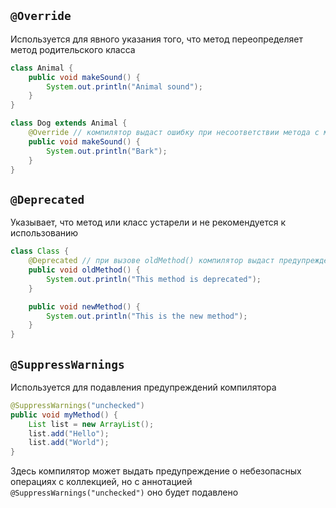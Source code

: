 ## `@Override`
Используется для явного указания того, что метод переопределяет метод родительского класса
```java
class Animal {
    public void makeSound() {
        System.out.println("Animal sound");
    }
}

class Dog extends Animal {
    @Override // компилятор выдаст ошибку при несоответствии метода с методом из суперкласса
    public void makeSound() {
        System.out.println("Bark");
    }
}
```
## `@Deprecated`
Указывает, что метод или класс устарели и не рекомендуется к использованию
```java
class Class {
    @Deprecated // при вызове oldMethod() компилятор выдаст предупреждение, что он устарел
    public void oldMethod() {
        System.out.println("This method is deprecated");
    }

    public void newMethod() {
        System.out.println("This is the new method");
    }
}
```
## `@SuppressWarnings`
Используется для подавления предупреждений компилятора
```java
@SuppressWarnings("unchecked")
public void myMethod() {
    List list = new ArrayList();
    list.add("Hello");
    list.add("World");
}
```
Здесь компилятор может выдать предупреждение о небезопасных операциях с коллекцией, но с аннотацией `@SuppressWarnings("unchecked")` оно будет подавлено
